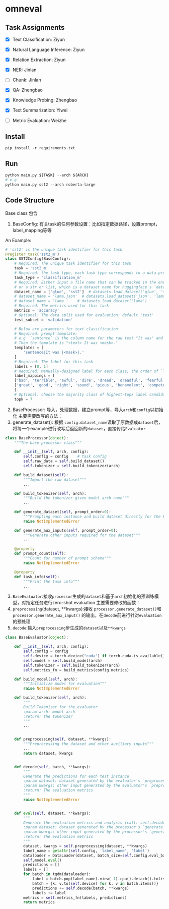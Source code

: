 # omneval


## Task Assignments
- [x] Text Classification: Ziyun
- [x] Natural Language Inference: Ziyun
- [x] Relation Extraction: Ziyun
- [x] NER: Jinlan
- [ ] Chunk: Jinlan
- [x] QA: Zhengbao
- [x] Knowledge Probing: Zhengbao
- [x] Text Summarization: Yiwei
- [ ] Metric Evaluation: Weizhe


## Install
```shell
pip install -r requirements.txt
```
## Run
```python
python main.py ${TASK} --arch ${ARCH}
# e.g
python main.py sst2 --arch roberta-large
```

## Code Structure
Base class 包含
1. BaseConfig: 有关task的任何参数设置：比如指定数据路径，设置prompt，label_mapping等等

An Example:
```python
# 'sst2' is the unique task identifier for this task
@register_task('sst2_m')
class SST2Config(BaseConfig):
    # Required: The unique task identifier for this task
    task = 'sst2_m'
    # Required: the task type, each task type corresponds to a data processor
    task_type = 'classification_m'
    # Required: Either input a file name that can be tracked in the environment(like  '${PATH_TO_FILE}/${FILE_NAME}')
    # or a str or list, which is a dataset name for huggingface's `datasets`
    dataset_name = ['glue', 'sst2']  # datasets.load_dataset('glue', 'sst2')
    # dataset_name = 'lama.json'  # datasets.load_dataset('json', 'lama.json')
    # dataset_name = 'lama '    # datasets.load_dataset('lama')
    # Required: The metrics used for this task
    metrics = 'accuracy'
    # Optional: The data split used for evaluation: default 'test'
    test_subset = 'validation'

    # Below are parameters for text classification
    # Required: prompt template:
    # e.g  `sentence` is the column name for the raw text "It was" and "." are templates, <mask> is the masked poition
    # Then the template is "<text> It was <mask>."
    templates = [
        'sentence|It was |<mask>|.'
    ]
    # Required: The label for this task
    labels = [0, 1]
    # Required: Manually-designed label for each class, the order of `labels` and label_mapping` should match
    label_mappings = [
    ['bad', 'terrible', 'awful', 'dire', 'dread', 'dreadful', 'fearful', 'grand', 'horrible', 'imposing', 'majestic', 'shocking', 'solemn',],
    ['great', 'good', 'right', 'sound', 'pious', 'benevolent', 'competent', 'real', 'considerable', 'righteous', 'proper', 'upright', 'excellent']
    ]
    # Optional: choose the majority class of highest-topk label candidates
    topk = 7
```


2. BaseProcessor: 导入，处理数据，建立prompt等，导入`arch`和`config`以初始化
  主要需要改写的方法：
  1. generate_dataset(): 根据 `config.dataset_name`读取了原数据成`dataset`后，将每一个example进行改写后返回新的`dataset`，直接传给`Evaluator`

```python
class BaseProcessor(object):
    """The base processor class"""

    def __init__(self, arch, config):
        self.config = config    # task config
        self.raw_data = self.build_dataset()
        self.tokenizer = self.build_tokenizer(arch)

    def build_dataset(self):
        """Import the raw dataset"""
        ...

    def build_tokenizer(self, arch):
        """Build the tokenizer given model arch name"""
        ...

    def generate_dataset(self, prompt_order=0):
        """Prompting each instance and build dataset directly for the Evaluator"""
        raise NotImplementedError

    def generate_aux_inputs(self, prompt_order=0):
        """Generate other inputs required for the dataset"""
        ...

    @property
    def prompt_count(self):
        """Count for number of prompt schema"""
        raise NotImplementedError

    @property
    def task_info(self):
        """Print the task info"""
        ...
```
  
3. `BaseEvaluator`:接收`processor`生成的`dataset`和基于`arch`初始化的预训练模型，对指定任务进行zero-shot evaluation
主要需要修改的函数：
  1. `preprocessing`(dataset, \*\*kwargs):接收 `processor.generate_dataset()`和`processor.generate_aux_input()`  的输出，在`decode`前进行针对`evaluation`的预处理
  2. `decode`:输入`preprocessing`步生成的`dataset`以及`**kwargs`
```python
class BaseEvaluator(object):

    def __init__(self, arch, config):
        self.config = config
        self.device = torch.device("cuda") if torch.cuda.is_available() else torch.device("cpu")
        self.model = self.build_model(arch)
        self.tokenizer = self.build_tokenizer(arch)
        self.metrics_fn = build_metrics(config.metrics)

    def build_model(self, arch):
        """Initialize model for evaluation"""
        raise NotImplementedError

    def build_tokenizer(self, arch):
        """
        Build Tokenizer for the evaluator
        :param arch: model arch
        :return: the tokenizer
        """
        ...


    def preprocessing(self, dataset, **kwargs):
        """Preprocessing the dataset and other auxiliary inputs"""
        ...
        return dataset, kwargs


    def decode(self, batch, **kwargs):
        """
        Generate the predictions for each test instance
        :param dataset: dataset generated by the evaluator's `preprocessing`
        :param kwargs: other input generated by the evaluator's `preprocessing`
        :return: The evaluation metrics
        """
        raise NotImplementedError


    def eval(self, dataset, **kwargs):
        """
        Generate the evaluation metrics and analysis (call: self.decode function)
        :param dataset: dataset generated by the processor's `generate_dataset`
        :param kwargs: other input generated by the processor's `generate_aux_input`
        :return: The evaluation metrics
        """
        dataset, kwargs = self.preprocessing(dataset, **kwargs)
        label_name = getattr(self.config, 'label_name', 'label')
        dataloader = DataLoader(dataset, batch_size=self.config.eval_batch_size, collate_fn=collate_fn)
        self.model.eval()
        predictions = []
        labels = []
        for batch in tqdm(dataloader):
            label = batch.pop(label_name).view(-1).cpu().detach().tolist()
            batch = {k: v.to(self.device) for k, v in batch.items()}
            predictions += self.decode(batch, **kwargs)
            labels += label
        metrics = self.metrics_fn(labels, predictions)
        return metrics
```
